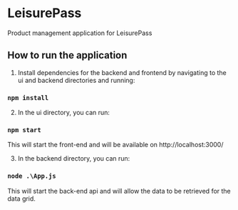 # LeisurePass

Product management application for LeisurePass

## How to run the application

1. Install dependencies for the backend and frontend by navigating to the ui and backend directories and running:

### `npm install`

2. In the ui directory, you can run:

### `npm start`

This will start the front-end and will be available on http://localhost:3000/

3. In the backend directory, you can run:

### `node .\App.js`

This will start the back-end api and will allow the data to be retrieved for the data grid.
